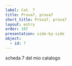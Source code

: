 ```yaml
---
label: Cat. 7
title: Prova7, prova7
short_title: Prova7, prova7
layout: entry
order: 107
presentation: side-by-side
object:
  - id: 7
---
```


scheda 7 del mio catalogo
